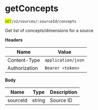 # getConcepts

<mark style="color:green;">`GET`</mark>`/v2/sources/:sourceId/concepts`

Get list of concepts/dimensions for a source

**Headers**

| Name          | Value              |
| ------------- | ------------------ |
| Content-Type  | `application/json` |
| Authorization | `Bearer <token>`   |

**Body**

| Name     | Type   | Description |
| -------- | ------ | ----------- |
| sourceId | string | Source ID   |
